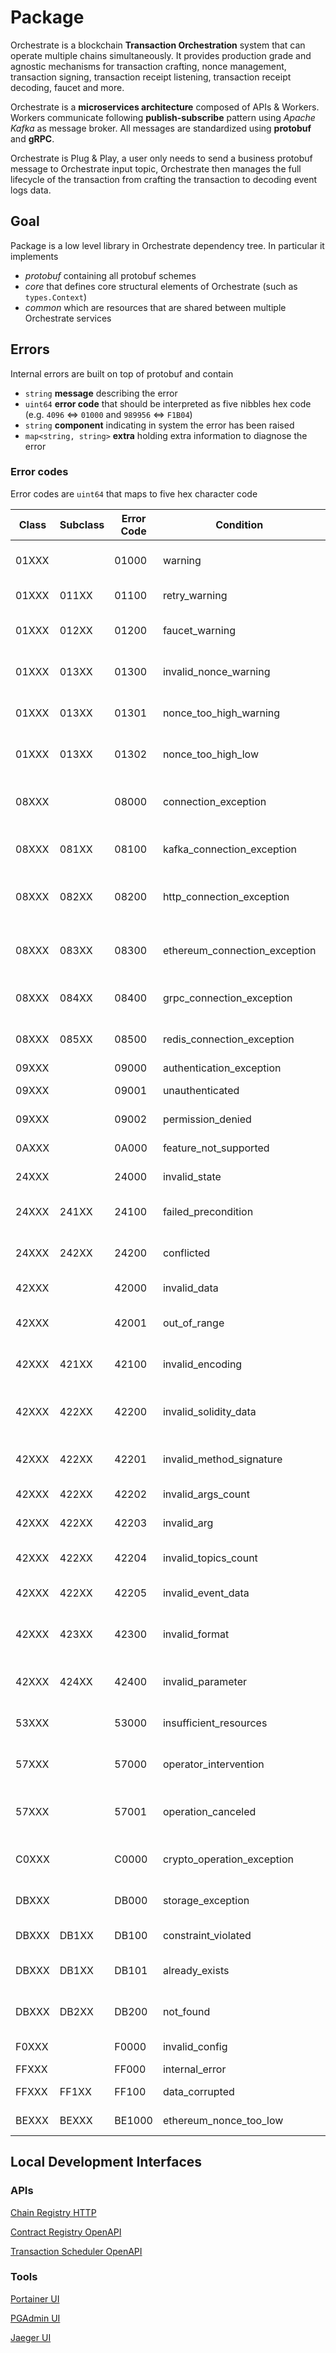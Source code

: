 # Package

Orchestrate is a blockchain **Transaction Orchestration** system that can operate multiple chains simultaneously.
It provides production grade and agnostic mechanisms for transaction crafting, nonce management, transaction signing, transaction receipt listening, transaction receipt decoding, faucet and more.

Orchestrate is a **microservices architecture** composed of APIs & Workers. 
Workers communicate following **publish-subscribe** pattern using *Apache Kafka* as message broker. 
All messages are standardized using **protobuf** and **gRPC**.

Orchestrate is Plug & Play, a user only needs to send a business protobuf message to Orchestrate input topic,
Orchestrate then manages the full lifecycle of the transaction from crafting the transaction to decoding event logs data.

## Goal

Package is a low level library in Orchestrate dependency tree. In particular it implements

- *protobuf* containing all protobuf schemes
- *core* that defines core structural elements of Orchestrate (such as ``types.Context``) 
- *common* which are resources that are shared between multiple Orchestrate services

## Errors

Internal errors are built on top of protobuf and contain

- `string` **message** describing the error
- `uint64` **error code** that should be interpreted as five nibbles hex code (e.g. `4096` <=> `01000` and `989956` <=> `F1B04`)
- `string` **component** indicating in system the error has been raised
- `map<string, string>` **extra** holding extra information to diagnose the error

### Error codes

Error codes are `uint64` that maps to five hex character code

| Class | Subclass | Error Code | Condition                     | Comment                                    |
|-------|----------|------------|-------------------------------|--------------------------------------------|
| 01XXX |          |    01000   | warning                       | Raised to indicate a warning               |
| 01XXX |   011XX  |    01100   | retry_warning                 | Error occurred system retries              |
| 01XXX |   012XX  |    01200   | faucet_warning                | Faucet credit has been denied              |
| 01XXX |   013XX  |    01300   | invalid_nonce_warning         | Exposure to send tx with invalid nonce     |
| 01XXX |   013XX  |    01301   | nonce_too_high_warning        | Exposure to send tx with nonce too high    |
| 01XXX |   013XX  |    01302   | nonce_too_high_low            | Exposure to send tx with nonce too low     |
| 08XXX |          |    08000   | connection_exception          | Failed connecting to an external service   |
| 08XXX |   081XX  |    08100   | kafka_connection_exception    | Failed connecting to Kafka                 |
| 08XXX |   082XX  |    08200   | http_connection_exception     | Failed connecting to an HTTP service       |
| 08XXX |   083XX  |    08300   | ethereum_connection_exception | Failed connecting to Ethereum jsonRPC API  |
| 08XXX |   084XX  |    08400   | grpc_connection_exception     | Failed connecting to a GRPC API            |
| 08XXX |   085XX  |    08500   | redis_connection_exception    | Failed connecting to Redis                 |
| 09XXX |          |    09000   | authentication_exception      | Unauthorized                               |
| 09XXX |          |    09001   | unauthenticated               | Invalid credentials                        |
| 09XXX |          |    09002   | permission_denied             | Operation not permitted                    |
| 0AXXX |          |    0A000   | feature_not_supported         | Feature is not supported                   |
| 24XXX |          |    24000   | invalid_state                 | System in invalid state                    |
| 24XXX |  241XX   |    24100   | failed_precondition           | System not in required state for operation |
| 24XXX |  242XX   |    24200   | conflicted                    | Op. conflicted with system current state   |
| 42XXX |          |    42000   | invalid_data                  | Failed to process data                     |
| 42XXX |          |    42001   | out_of_range                  | operation attempted past valid range       |
| 42XXX |   421XX  |    42100   | invalid_encoding              | Failed to decode a message                 |
| 42XXX |   422XX  |    42200   | invalid_solidity_data         | Failed to process Solidity related data    |
| 42XXX |   422XX  |    42201   | invalid_method_signature      | Invalid Solidity method signature          |
| 42XXX |   422XX  |    42202   | invalid_args_count            | Invalid args count provided                |
| 42XXX |   422XX  |    42203   | invalid_arg                   | Invalid arg provided                       |
| 42XXX |   422XX  |    42204   | invalid_topics_count          | Invalid topics count in event log          |
| 42XXX |   422XX  |    42205   | invalid_event_data            | Invalid data in event log                  |
| 42XXX |   423XX  |    42300   | invalid_format                | Data does not match expected format        |
| 42XXX |   424XX  |    42400   | invalid_parameter             | Invalid parameter provided                 |
| 53XXX |          |    53000   | insufficient_resources        | System can not handle more operations      |
| 57XXX |          |    57000   | operator_intervention         | Operator interfered with operation         |
| 57XXX |          |    57001   | operation_canceled            | Operation canceled (typically by caller)   |
| C0XXX |          |    C0000   | crypto_operation_exception    | Failed a cryptographical operation         |
| DBXXX |          |    DB000   | storage_exception             | Failed accessing stored data               |
| DBXXX |   DB1XX  |    DB100   | constraint_violated           | Data constraint violated                   |
| DBXXX |   DB1XX  |    DB101   | already_exists                | Resource with same index already existed   |
| DBXXX |   DB2XX  |    DB200   | not_found                     | No data found for given parameters         |
| F0XXX |          |    F0000   | invalid_config                | Invalid configuration                      |
| FFXXX |          |    FF000   | internal_error                | Internal error                             |
| FFXXX |   FF1XX  |    FF100   | data_corrupted                | Data is corrupted                          |
| BEXXX |   BEXXX  |    BE1000  | ethereum_nonce_too_low        | Nonce is too low                           |

## Local Development Interfaces

### APIs

[Chain Registry HTTP](http://localhost:8011)

[Contract Registry OpenAPI](http://localhost:8021/swagger)

[Transaction Scheduler OpenAPI](http://localhost:8031/swagger)

### Tools

[Portainer UI](http://localhost:9000)

[PGAdmin UI](http://localhost:9001)

[Jaeger UI](http://localhost:16686)
